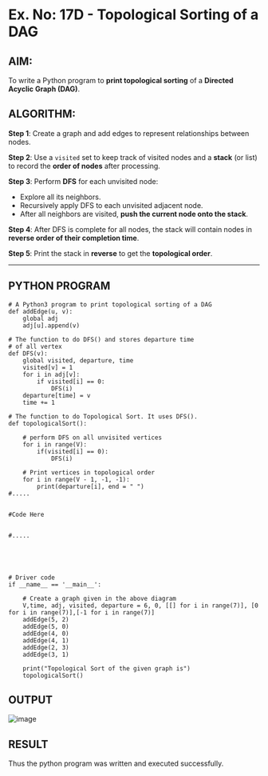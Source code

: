 # Ex. No: 17D - Topological Sorting of a DAG

## AIM:
To write a Python program to **print topological sorting** of a **Directed Acyclic Graph (DAG)**.

## ALGORITHM:

**Step 1**: Create a graph and add edges to represent relationships between nodes.

**Step 2**: Use a `visited` set to keep track of visited nodes and a **stack** (or list) to record the **order of nodes** after processing.

**Step 3**: Perform **DFS** for each unvisited node:
- Explore all its neighbors.
- Recursively apply DFS to each unvisited adjacent node.
- After all neighbors are visited, **push the current node onto the stack**.

**Step 4**: After DFS is complete for all nodes, the stack will contain nodes in **reverse order of their completion time**.

**Step 5**: Print the stack in **reverse** to get the **topological order**.

---

## PYTHON PROGRAM

```
# A Python3 program to print topological sorting of a DAG
def addEdge(u, v):
	global adj
	adj[u].append(v)

# The function to do DFS() and stores departure time
# of all vertex
def DFS(v):
	global visited, departure, time
	visited[v] = 1
	for i in adj[v]:
		if visited[i] == 0:
			DFS(i)
	departure[time] = v
	time += 1

# The function to do Topological Sort. It uses DFS().
def topologicalSort():

	# perform DFS on all unvisited vertices
	for i in range(V):
		if(visited[i] == 0):
			DFS(i)

	# Print vertices in topological order
	for i in range(V - 1, -1, -1):
		print(departure[i], end = " ")
#.....


#Code Here


#.....





# Driver code
if __name__ == '__main__':

	# Create a graph given in the above diagram
	V,time, adj, visited, departure = 6, 0, [[] for i in range(7)], [0 for i in range(7)],[-1 for i in range(7)]
	addEdge(5, 2)
	addEdge(5, 0)
	addEdge(4, 0)
	addEdge(4, 1)
	addEdge(2, 3)
	addEdge(3, 1)

	print("Topological Sort of the given graph is")
	topologicalSort()

```

## OUTPUT


![image](https://github.com/user-attachments/assets/20f23428-1547-4559-bfaf-2ec1b05cb42f)



## RESULT

Thus the python program was written and executed successfully.
